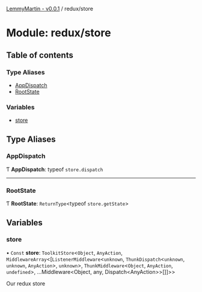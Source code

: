 [LemmyMartin - v0.0.1](../README.md) / redux/store

# Module: redux/store

## Table of contents

### Type Aliases

- [AppDispatch](redux_store.md#appdispatch)
- [RootState](redux_store.md#rootstate)

### Variables

- [store](redux_store.md#store)

## Type Aliases

### AppDispatch

Ƭ **AppDispatch**: typeof `store.dispatch`

___

### RootState

Ƭ **RootState**: `ReturnType`<typeof `store.getState`\>

## Variables

### store

• `Const` **store**: `ToolkitStore`<`Object`, `AnyAction`, `MiddlewareArray`<[`ListenerMiddleware`<`unknown`, `ThunkDispatch`<`unknown`, `unknown`, `AnyAction`\>, `unknown`\>, `ThunkMiddleware`<`Object`, `AnyAction`, `undefined`\>, ...Middleware<Object, any, Dispatch<AnyAction\>\>[]]\>\>

Our redux store
